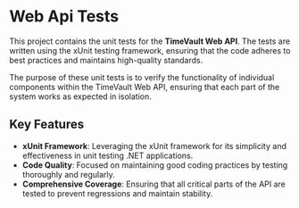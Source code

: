 # Web Api Tests

This project contains the unit tests for the **TimeVault Web API**. The tests are written using the xUnit testing framework, ensuring that the code adheres to best practices and maintains high-quality standards.

The purpose of these unit tests is to verify the functionality of individual components within the TimeVault Web API, ensuring that each part of the system works as expected in isolation.

## Key Features

- **xUnit Framework**: Leveraging the xUnit framework for its simplicity and effectiveness in unit testing .NET applications.
- **Code Quality**: Focused on maintaining good coding practices by testing thoroughly and regularly.
- **Comprehensive Coverage**: Ensuring that all critical parts of the API are tested to prevent regressions and maintain stability.
